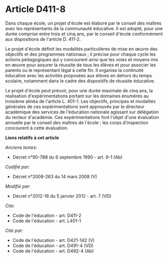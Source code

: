 # Article D411-8

Dans chaque école, un projet d'école est élaboré par le conseil des maîtres avec les représentants de la communauté
éducative. Il est adopté, pour une durée comprise entre trois et cinq ans, par le conseil d'école conformément aux
dispositions de l'article D. 411-2. 

Le projet d'école définit les modalités particulières de mise en œuvre des objectifs et des programmes nationaux ; il précise
pour chaque cycle les actions pédagogiques qui y concourent ainsi que les voies et moyens mis en œuvre pour assurer la
réussite de tous les élèves et pour associer les parents ou le représentant légal à cette fin. Il organise la continuité
éducative avec les activités proposées aux élèves en dehors du temps scolaire, notamment dans le cadre des dispositifs de
réussite éducative. 

Le projet d'école peut prévoir, pour une durée maximale de cinq ans, la réalisation d'expérimentations portant sur les
domaines énumérés au troisième alinéa de l'article L. 401-1. Les objectifs, principes et modalités générales de ces
expérimentations sont approuvés par               le directeur académique des services de l'éducation nationale agissant sur
délégation du recteur d'académie. Ces expérimentations font l'objet d'une évaluation annuelle par le conseil des maîtres de
l'école ; les corps d'inspection concourent à cette évaluation.

**Liens relatifs à cet article**

_Anciens textes_:

  - Décret n°90-788 du 6 septembre 1990 - art. 9-1 (Ab)

_Codifié par_:

  - Décret n°2008-263 du 14 mars 2008 (V)

_Modifié par_:

  - Décret n°2012-16 du 5 janvier 2012 - art. 7 (VD)

_Cite_:

  - Code de l'éducation - art. D411-2
  - Code de l'éducation - art. L401-1

_Cité par_:

  - Code de l'éducation - art. D421-142 (V)
  - Code de l'éducation - art. D491-4 (VD)
  - Code de l'éducation - art. D492-4 (Ab)
